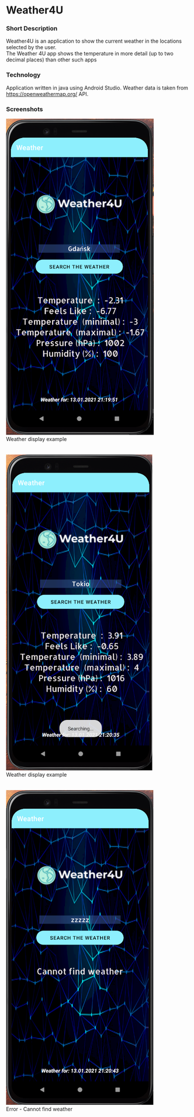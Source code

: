 # Weather4U

### Short Description
Weather4U is an application to show the current weather in the locations selected by the user. </br>
The Weather 4U app shows the temperature in more detail (up to two decimal places) than other such apps

### Technology
Application written in java using Android Studio. Weather data is taken from https://openweathermap.org/ API.

### Screenshots

![screenshot](https://github.com/PatrykPawlowicz/Weather4U/blob/master/Zrzut%20ekranu%20(70).png)
</br>
Weather display example
</br></br></br>
![screenshot](https://github.com/PatrykPawlowicz/Weather4U/blob/master/Zrzut%20ekranu%20(69).png)
</br>
Weather display example
</br></br></br>
![screenshot](https://github.com/PatrykPawlowicz/Weather4U/blob/master/Zrzut%20ekranu%20(68).png)
</br>
Error - Cannot find weather
</br>
